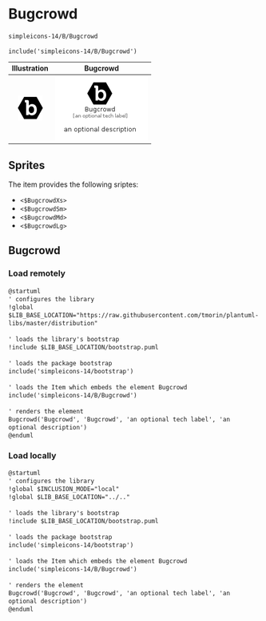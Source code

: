 # Bugcrowd


```text
simpleicons-14/B/Bugcrowd
```

```text
include('simpleicons-14/B/Bugcrowd')
```



| Illustration | Bugcrowd |
| :---: | :---: |
| ![illustration for Illustration](../../simpleicons-14/B/Bugcrowd.png) | ![illustration for Bugcrowd](../../simpleicons-14/B/Bugcrowd.Local.png) |



## Sprites
The item provides the following sriptes:

- `<$BugcrowdXs>`
- `<$BugcrowdSm>`
- `<$BugcrowdMd>`
- `<$BugcrowdLg>`





## Bugcrowd

### Load remotely
```plantuml
@startuml
' configures the library
!global $LIB_BASE_LOCATION="https://raw.githubusercontent.com/tmorin/plantuml-libs/master/distribution"

' loads the library's bootstrap
!include $LIB_BASE_LOCATION/bootstrap.puml

' loads the package bootstrap
include('simpleicons-14/bootstrap')

' loads the Item which embeds the element Bugcrowd
include('simpleicons-14/B/Bugcrowd')

' renders the element
Bugcrowd('Bugcrowd', 'Bugcrowd', 'an optional tech label', 'an optional description')
@enduml
```

### Load locally
```plantuml
@startuml
' configures the library
!global $INCLUSION_MODE="local"
!global $LIB_BASE_LOCATION="../.."

' loads the library's bootstrap
!include $LIB_BASE_LOCATION/bootstrap.puml

' loads the package bootstrap
include('simpleicons-14/bootstrap')

' loads the Item which embeds the element Bugcrowd
include('simpleicons-14/B/Bugcrowd')

' renders the element
Bugcrowd('Bugcrowd', 'Bugcrowd', 'an optional tech label', 'an optional description')
@enduml
```

